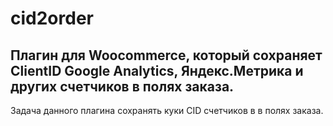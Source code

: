 # cid2order
## Плагин для Woocommerce, который сохраняет ClientID Google Analytics, Яндекс.Метрика и других счетчиков в полях заказа.

Задача данного плагина сохранять куки CID счетчиков в в полях заказа.

